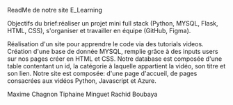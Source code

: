 ReadMe de notre site E_Learning 

Objectifs du brief:réaliser un projet mini full stack (Python, MYSQL, Flask, HTML, CSS), s'organiser et travailler en équipe (GitHub, Figma).

Réalisation d'un site pour apprendre le code via des tutorials videos. 
Création d'une base de donnée MYSQL, remplie grâce à des inputs users sur nos pages créer en HTML et CSS.
Notre database est composée d'une table contentant un id, la catégorie à laquelle appartient la vidéo, son titre et son lien.
Notre site est composée: d'une page d'accueil, de pages consacrées aux vidéos Python, Javascript et Azure.

Maxime Chagnon 
Tiphaine Minguet 
Rachid Boubaya 
